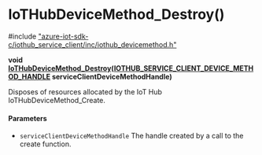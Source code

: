 # IoTHubDeviceMethod_Destroy()

\#include ["azure-iot-sdk-c/iothub_service_client/inc/iothub_devicemethod.h"](../iot-c-ref-iothub-devicemethod-h.md)  

**void [IoTHubDeviceMethod_Destroy](#iothub__devicemethod_8h_1ac8ac5bbf0a587a11c8c1fe5b6b26aefd)([IOTHUB_SERVICE_CLIENT_DEVICE_METHOD_HANDLE](#iothub__devicemethod_8h_1a06b6ee10c1627d4f7463c4204490051a) serviceClientDeviceMethodHandle)**

Disposes of resources allocated by the IoT Hub IoTHubDeviceMethod_Create.

#### Parameters
* `serviceClientDeviceMethodHandle` The handle created by a call to the create function.

